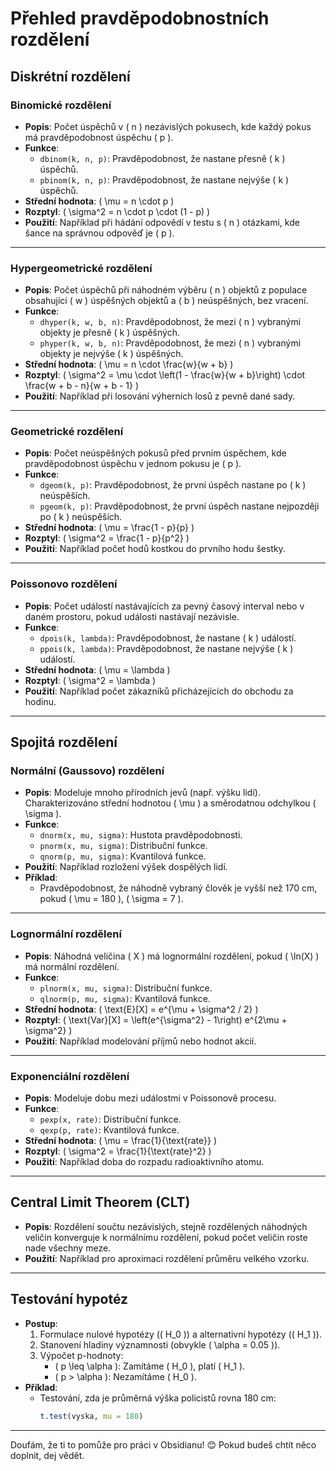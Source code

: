 # Přehled pravděpodobnostních rozdělení

## Diskrétní rozdělení

### Binomické rozdělení
- **Popis**: Počet úspěchů v \( n \) nezávislých pokusech, kde každý pokus má pravděpodobnost úspěchu \( p \).
- **Funkce**:
  - `dbinom(k, n, p)`: Pravděpodobnost, že nastane přesně \( k \) úspěchů.
  - `pbinom(k, n, p)`: Pravděpodobnost, že nastane nejvýše \( k \) úspěchů.
- **Střední hodnota**: \( \mu = n \cdot p \)
- **Rozptyl**: \( \sigma^2 = n \cdot p \cdot (1 - p) \)
- **Použití**: Například při hádání odpovědí v testu s \( n \) otázkami, kde šance na správnou odpověď je \( p \).

---

### Hypergeometrické rozdělení
- **Popis**: Počet úspěchů při náhodném výběru \( n \) objektů z populace obsahující \( w \) úspěšných objektů a \( b \) neúspěšných, bez vracení.
- **Funkce**:
  - `dhyper(k, w, b, n)`: Pravděpodobnost, že mezi \( n \) vybranými objekty je přesně \( k \) úspěšných.
  - `phyper(k, w, b, n)`: Pravděpodobnost, že mezi \( n \) vybranými objekty je nejvýše \( k \) úspěšných.
- **Střední hodnota**: \( \mu = n \cdot \frac{w}{w + b} \)
- **Rozptyl**: \( \sigma^2 = \mu \cdot \left(1 - \frac{w}{w + b}\right) \cdot \frac{w + b - n}{w + b - 1} \)
- **Použití**: Například při losování výherních losů z pevně dané sady.

---

### Geometrické rozdělení
- **Popis**: Počet neúspěšných pokusů před prvním úspěchem, kde pravděpodobnost úspěchu v jednom pokusu je \( p \).
- **Funkce**:
  - `dgeom(k, p)`: Pravděpodobnost, že první úspěch nastane po \( k \) neúspěších.
  - `pgeom(k, p)`: Pravděpodobnost, že první úspěch nastane nejpozději po \( k \) neúspěších.
- **Střední hodnota**: \( \mu = \frac{1 - p}{p} \)
- **Rozptyl**: \( \sigma^2 = \frac{1 - p}{p^2} \)
- **Použití**: Například počet hodů kostkou do prvního hodu šestky.

---

### Poissonovo rozdělení
- **Popis**: Počet událostí nastávajících za pevný časový interval nebo v daném prostoru, pokud události nastávají nezávisle.
- **Funkce**:
  - `dpois(k, lambda)`: Pravděpodobnost, že nastane \( k \) událostí.
  - `ppois(k, lambda)`: Pravděpodobnost, že nastane nejvýše \( k \) událostí.
- **Střední hodnota**: \( \mu = \lambda \)
- **Rozptyl**: \( \sigma^2 = \lambda \)
- **Použití**: Například počet zákazníků přicházejících do obchodu za hodinu.

---

## Spojitá rozdělení

### Normální (Gaussovo) rozdělení
- **Popis**: Modeluje mnoho přírodních jevů (např. výšku lidí). Charakterizováno střední hodnotou \( \mu \) a směrodatnou odchylkou \( \sigma \).
- **Funkce**:
  - `dnorm(x, mu, sigma)`: Hustota pravděpodobnosti.
  - `pnorm(x, mu, sigma)`: Distribuční funkce.
  - `qnorm(p, mu, sigma)`: Kvantilová funkce.
- **Použití**: Například rozložení výšek dospělých lidí.
- **Příklad**:
  - Pravděpodobnost, že náhodně vybraný člověk je vyšší než 170 cm, pokud \( \mu = 180 \), \( \sigma = 7 \).

---

### Lognormální rozdělení
- **Popis**: Náhodná veličina \( X \) má lognormální rozdělení, pokud \( \ln(X) \) má normální rozdělení.
- **Funkce**:
  - `plnorm(x, mu, sigma)`: Distribuční funkce.
  - `qlnorm(p, mu, sigma)`: Kvantilová funkce.
- **Střední hodnota**: \( \text{E}[X] = e^{\mu + \sigma^2 / 2} \)
- **Rozptyl**: \( \text{Var}[X] = \left(e^{\sigma^2} - 1\right) e^{2\mu + \sigma^2} \)
- **Použití**: Například modelování příjmů nebo hodnot akcií.

---

### Exponenciální rozdělení
- **Popis**: Modeluje dobu mezi událostmi v Poissonově procesu.
- **Funkce**:
  - `pexp(x, rate)`: Distribuční funkce.
  - `qexp(p, rate)`: Kvantilová funkce.
- **Střední hodnota**: \( \mu = \frac{1}{\text{rate}} \)
- **Rozptyl**: \( \sigma^2 = \frac{1}{\text{rate}^2} \)
- **Použití**: Například doba do rozpadu radioaktivního atomu.

---

## Central Limit Theorem (CLT)
- **Popis**: Rozdělení součtu nezávislých, stejně rozdělených náhodných veličin konverguje k normálnímu rozdělení, pokud počet veličin roste nade všechny meze.
- **Použití**: Například pro aproximaci rozdělení průměru velkého vzorku.

---

## Testování hypotéz
- **Postup**:
  1. Formulace nulové hypotézy (\( H_0 \)) a alternativní hypotézy (\( H_1 \)).
  2. Stanovení hladiny významnosti (obvykle \( \alpha = 0.05 \)).
  3. Výpočet p-hodnoty:
     - \( p \leq \alpha \): Zamítáme \( H_0 \), platí \( H_1 \).
     - \( p > \alpha \): Nezamítáme \( H_0 \).
- **Příklad**:
  - Testování, zda je průměrná výška policistů rovna 180 cm:  
    ```R
    t.test(vyska, mu = 180)
    ```

---

Doufám, že ti to pomůže pro práci v Obsidianu! 😊 Pokud budeš chtít něco doplnit, dej vědět.
